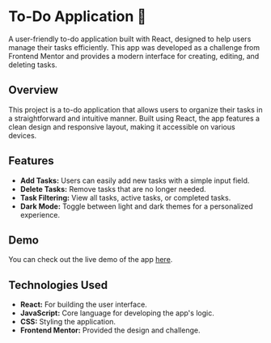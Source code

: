    <h1>To-Do Application 📝</h1>
    <p>A user-friendly to-do application built with React, designed to help users manage their tasks efficiently. This app was developed as a challenge from Frontend Mentor and provides a modern interface for creating, editing, and deleting tasks.</p>
    <h2>Overview</h2>
    <p>This project is a to-do application that allows users to organize their tasks in a straightforward and intuitive manner. Built using React, the app features a clean design and responsive layout, making it accessible on various devices.</p>   
    <h2>Features</h2>
    <ul>
        <li><strong>Add Tasks:</strong> Users can easily add new tasks with a simple input field.</li>
        <li><strong>Delete Tasks:</strong> Remove tasks that are no longer needed.</li>
        <li><strong>Task Filtering:</strong> View all tasks, active tasks, or completed tasks.</li>
        <li><strong>Dark Mode:</strong> Toggle between light and dark themes for a personalized experience.</li>
    </ul>
    <h2>Demo</h2>
    <p>You can check out the live demo of the app <a href="https://nishant-pradhan8.github.io/todo-list-web-app/">here</a>.</p>
    <h2>Technologies Used</h2>
    <ul>
        <li><strong>React:</strong> For building the user interface.</li>
        <li><strong>JavaScript:</strong> Core language for developing the app's logic.</li>
        <li><strong>CSS:</strong> Styling the application.</li>
        <li><strong>Frontend Mentor:</strong> Provided the design and challenge.</li>
    </ul>
